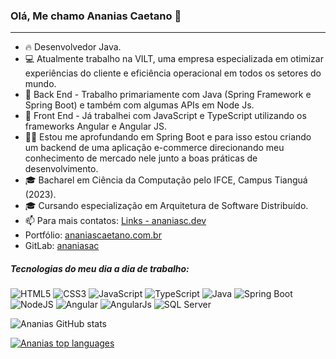 ### Olá, Me chamo Ananias Caetano 👋

---

- 🔥 Desenvolvedor Java.
- 💻 Atualmente trabalho na VILT, uma empresa especializada em otimizar experiências do cliente e eficiência operacional em todos os setores do mundo.
- :muscle: Back End - Trabalho primariamente com Java (Spring Framework e Spring Boot) e também com algumas APIs em Node Js.
- 💬 Front End - Já trabalhei com JavaScript e TypeScript utilizando os frameworks Angular e Angular JS.
- 👨‍💻 Estou me aprofundando em Spring Boot e para isso estou criando um backend de uma aplicação e-commerce direcionando meu conhecimento de mercado nele junto a boas práticas de desenvolvimento.
- 🎓 Bacharel em Ciência da Computação pelo IFCE, Campus Tianguá (2023).
- 🎓 Cursando especialização em Arquitetura de Software Distribuído.
- 📫 Para mais contatos: [Links - ananiasc.dev](https://ananiasc.dev)
- Portfólio: [ananiascaetano.com.br](https://ananiascaetano.com.br)
- GitLab: [ananiasac](https://gitlab.com/ananiasac)

##### Tecnologias do meu dia a dia de trabalho:

![HTML5](https://img.shields.io/badge/-HTML5-orange) ![CSS3](https://img.shields.io/badge/-CSS3-blue) ![JavaScript](https://img.shields.io/badge/-JavaScript-gray) ![TypeScript](https://img.shields.io/badge/-TypeScript-blue) ![Java](https://img.shields.io/badge/Java-1.8-blue) ![Spring Boot](https://img.shields.io/badge/Spring%20Boot-2.x-green) ![NodeJS](https://img.shields.io/badge/-NodeJS-green)
![Angular](https://img.shields.io/badge/Angular-11%2B-red) ![AngularJs](https://img.shields.io/badge/AngularJS-1.x-FF6347) ![SQL Server](https://img.shields.io/badge/MSSQL-13-orange)

![Ananias GitHub stats](https://github-readme-stats.vercel.app/api?username=ananiasc&hide=contribs,prs&locale=pt-br)

<!-- ![Ananias GitLab stats](https://gitlab-readme-stats-five.vercel.app/api?username=ananiasac&hide=["groups"]) -->

[![Ananias top languages](https://github-readme-stats.vercel.app/api/top-langs/?username=ananiasc&locale=pt-br)](https://github.com/anuraghazra/github-readme-stats)
